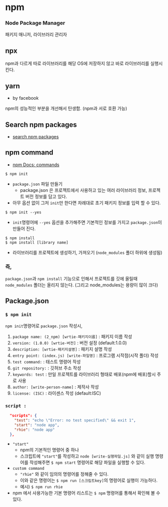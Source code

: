 # npm

### Node Package Manager

패키지 매니저, 라이브러리 관리자

## npx

npm과 다르게 따로 라이브러리를 해당 OS에 저장하지 않고 바로 라이브러리를 실행시킨다.

## yarn

- by facebook

npm의 성능적인 부분을 개선해서 탄생함. (npm과 서로 호환 가능)

## Search npm packages

- [search npm packages](https://www.npmjs.com)

## npm command

- [npm Docs: commands](https://docs.npmjs.com/cli/v7/commands)

```shell
$ npm init
```
- `package.json` 파일 만들기
  - package.json 은 프로젝트에서 사용하고 있는 여러 라이브러리 정보, 프로젝트 버전 정보를 담고 있다.
- 아무 옵션 없이 그저 `init`만 한다면 차례대로 초기 패키지 정보를 입력 할 수 있다.

```shell
$ npm init --yes
```
- `init`명령어에 `--yes` 옵션을 추가해주면 기본적인 정보를 가지고 `package.json`이 만들어 진다.


```shell
$ npm install
$ npm install [library name]
```
- 라이브러리를 프로젝트에 생성하기, 가져오기 (`node_modules` 폴더 하위에 생성됨)

### 즉,
`package.json`과 `npm install` 기능으로 인해서 프로젝트를 깃에 올릴때 `node_modules` 폴더는 올리지 않는다. (그리고 node_modules는 용량이 많이 크다)

## Package.json

### `$ npm init`

`npm init`명령어로 `package.json` 작성시,

1. `package name: (2_npm) [wrtie-패키지이름]` : 패키지 이름 작성
2. `version: (1.0.0) [wrtie-버전]` : 버전 설정 (default:1.0.0)
3. `description: [wrtie-패키지설명]` : 패키지 설명 작성
4. `entry point: (index.js) [write-파일명]` : 프로그램 시작점(시작 폴더) 작성
5. `test command:` : 태스트 명령어 작성
6. `git repository:` : 깃허브 주소 작성
7. `keywords: test` : 만일 프로젝트를 라이브러리 형태로 배포(npm에 배포)할시 주로 사용
8. `author: [write-person-name]` : 제작사 작성
9. `license: (ISC)` : 라이센스 작성 (default:ISC)


### `script : `

```json
  "scripts": {
    "test": "echo \"Error: no test specified\" && exit 1",
    "start": "node app", 
    "rhie": "node app"
  },
```

- `"start"`
  - npm의 기본적인 명령어 중 하나
  - 스크립트에 `"start"`를 작성하고 `node [write-실행파일.js]` 와 같이 실행 명령어를 작성해주면 `$ npm start` 명령어로 해당 파일을 실행할 수 있다.
- `custom command`
  - `"rhie"` 와 같이 임의의 명령어를 정해줄 수 있다.
  - 이와 같은 명령어는 `$ npm run [스크립트key]`의 명령어로 실행이 가능하다.
  - 예시) `$ npm run rhie`
- npm 에서 사용가능한 기본 명령어 리스트는 `$ npm` 명령어를 통해서 확인해 볼 수 있다.